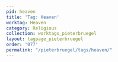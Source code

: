 ```yaml
---
pid: heaven
title: 'Tag: Heaven'
worktag: Heaven
category: Religious
collection: worktags_pieterbruegel
layout: tagpage_pieterbruegel
order: '077'
permalink: "/pieterbruegel/tags/heaven/"
---
```


